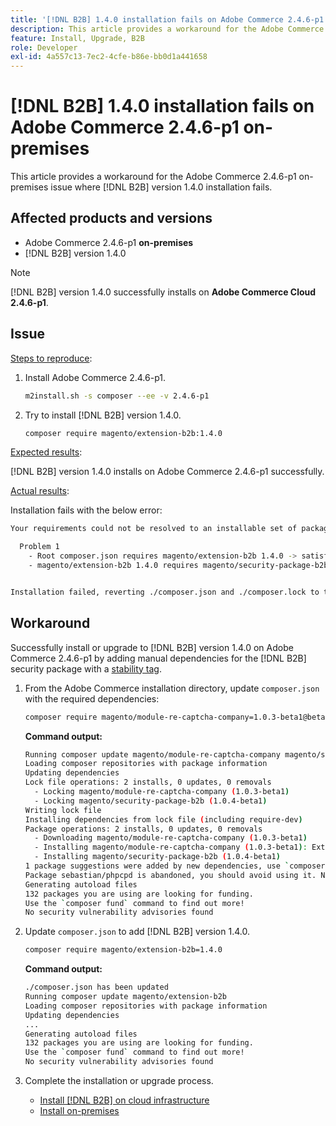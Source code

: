 ```yaml
---
title: '[!DNL B2B] 1.4.0 installation fails on Adobe Commerce 2.4.6-p1 on-premises'
description: This article provides a workaround for the Adobe Commerce 2.4.6-p1 on-premises issue where [!DNL B2B] version 1.4.0 installation fails.
feature: Install, Upgrade, B2B
role: Developer
exl-id: 4a557c13-7ec2-4cfe-b86e-bb0d1a441658
---
```

# [!DNL B2B] 1.4.0 installation fails on Adobe Commerce 2.4.6-p1 on-premises

This article provides a workaround for the Adobe Commerce 2.4.6-p1 on-premises issue where [!DNL B2B] version 1.4.0 installation fails.

## Affected products and versions

* Adobe Commerce 2.4.6-p1 **on-premises**
* [!DNL B2B] version 1.4.0

>[!NOTE]
>
>[!DNL B2B] version 1.4.0 successfully installs on **Adobe Commerce Cloud 2.4.6-p1**.

## Issue

 <u>Steps to reproduce</u>:

1. Install Adobe Commerce 2.4.6-p1.

    ```bash
    m2install.sh -s composer --ee -v 2.4.6-p1
    ```

1. Try to install [!DNL B2B] version 1.4.0.

    ```bash
    composer require magento/extension-b2b:1.4.0
    ```

<u>Expected results</u>:

[!DNL B2B] version 1.4.0 installs on Adobe Commerce 2.4.6-p1 successfully.

<u>Actual results</u>:

Installation fails with the below error:

```bash
Your requirements could not be resolved to an installable set of packages.

  Problem 1
    - Root composer.json requires magento/extension-b2b 1.4.0 -> satisfiable by magento/extension-b2b[1.4.0].
    - magento/extension-b2b 1.4.0 requires magento/security-package-b2b 1.0.4-beta1 -> found magento/security-package-b2b[1.0.4-beta1] but it does not match your minimum-stability.


Installation failed, reverting ./composer.json and ./composer.lock to their original content.
```

## Workaround

Successfully install or upgrade to [!DNL B2B] version 1.4.0 on Adobe Commerce 2.4.6-p1 by adding manual dependencies for the [!DNL B2B] security package with a [stability tag](https://getcomposer.org/doc/04-schema.md#package-links).

1. From the Adobe Commerce installation directory, update `composer.json` with the required dependencies:

   ```bash
   composer require magento/module-re-captcha-company=1.0.3-beta1@beta magento/security-package-b2b=1.0.4-beta1@beta
   ```

   **Command output:**

   ```bash
   Running composer update magento/module-re-captcha-company magento/security-package-b2b
   Loading composer repositories with package information
   Updating dependencies
   Lock file operations: 2 installs, 0 updates, 0 removals
     - Locking magento/module-re-captcha-company (1.0.3-beta1)
     - Locking magento/security-package-b2b (1.0.4-beta1)
   Writing lock file
   Installing dependencies from lock file (including require-dev)
   Package operations: 2 installs, 0 updates, 0 removals
     - Downloading magento/module-re-captcha-company (1.0.3-beta1)
     - Installing magento/module-re-captcha-company (1.0.3-beta1): Extracting archive
     - Installing magento/security-package-b2b (1.0.4-beta1)
   1 package suggestions were added by new dependencies, use `composer suggest` to see details.
   Package sebastian/phpcpd is abandoned, you should avoid using it. No replacement was suggested.
   Generating autoload files
   132 packages you are using are looking for funding.
   Use the `composer fund` command to find out more!
   No security vulnerability advisories found
   ```

1. Update `composer.json` to add [!DNL B2B] version 1.4.0.

   ```bash
   composer require magento/extension-b2b=1.4.0
   ```

   **Command output:**

   ```bash
   ./composer.json has been updated
   Running composer update magento/extension-b2b
   Loading composer repositories with package information
   Updating dependencies
   ...
   Generating autoload files
   132 packages you are using are looking for funding.
   Use the `composer fund` command to find out more!
   No security vulnerability advisories found
   ```

1. Complete the installation or upgrade process.

   * [Install [!DNL B2B] on cloud infrastructure](https://experienceleague.adobe.com/docs/commerce-cloud-service/user-guide/configure-store/b2b-module.html)
   * [Install on-premises](https://experienceleague.adobe.com/docs/commerce-admin/b2b/install.html)
